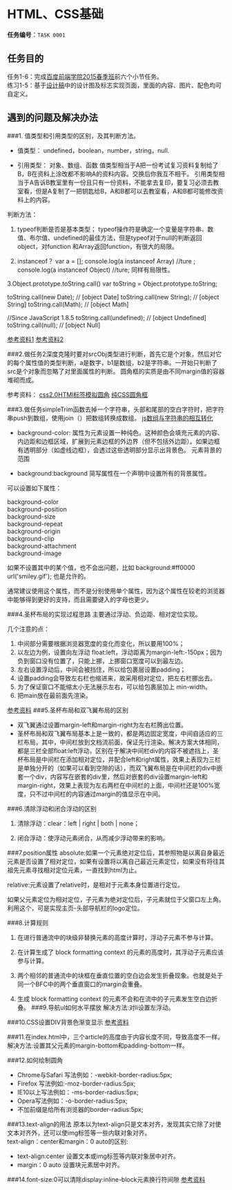 # HTML、CSS基础

**任务编号**：`TASK 0001`

## 任务目的
任务1-6：完成[百度前端学院2015春季班](https://github.com/chaos2171053/ife/tree/master/2015_spring/task/task0002)前六个小节任务。 <br>
练习1-5：基于[设计稿](design/)中的设计图及标志实现页面，里面的内容、图片、配色均可自定义。
## 遇到的问题及解决办法
###1. 值类型和引用类型的区别，及其判断方法。
- 值类型：
		undefined，boolean，number，string，null.

- 引用类型：
		对象、数组、函数
值类型相当于A把一份考试复习资料复制给了B，B在资料上涂改都不影响A的资料内容。交换后你我互不相干。
引用类型相当于A告诉B教室里有一份且只有一份资料，不能拿去复印，要复习必须去教室看，但是A复制了一把钥匙给B，A和B都可以去教室看，A和B都可能修改资料上的内容。

判断方法：
1. typeof判断是否是基本类型；
typeof操作符是确定一个变量是字符串、数值、布尔值、undefined的最佳方法，但是typeof对于null的判断返回object，对function 和Array返回function，有很大的局限。

2. instanceof？
var a = []; 
console.log(a instanceof Array) //ture ;
console.log(a instanceof Object) //ture;
同样有局限性。

3.Object.prototype.toString.call()
var toString = Object.prototype.toString;

toString.call(new Date); // [object Date]
toString.call(new String); // [object String]
toString.call(Math); // [object Math]

//Since JavaScript 1.8.5
toString.call(undefined); // [object Undefined]
toString.call(null); // [object Null]



[参考资料1](http://www.jb51.net/article/25610.htm)
[参考资料2](http://blog.csdn.net/qq_27090183/article/details/50823429)


###2.做任务2深度克隆时要对srcObj类型进行判断，首先它是个对象，然后对它的每个属性值的类型判断，a是数字，b1是数组，b2是字符串。一开始只判断了src是个对象而忽略了对里面属性的判断。
圆角框的实质是由不同margin值的容器堆砌而成。

参考资料：
[css2.0HTMl标签模拟圆角](http://www.imooc.com/video/1766)
[纯CSS圆角框](http://www.cnblogs.com/binyong/archive/2009/11/30/1613376.html) 

###3.做任务simpleTrim函数去掉一个字符串，头部和尾部的空白字符时，把字符串push到数组，使用join（）把数组转换成数组。
[ js数组与字符串的相互转化](http://blog.csdn.net/xuewuzhijing10/article/details/8766349)
- background-color: 属性为元素设置一种纯色。这种颜色会填充元素的内容、内边距和边框区域，扩展到元素边框的外边界（但不包括外边距）。如果边框有透明部分（如虚线边框），会透过这些透明部分显示出背景色。
元素背景的范围
	
- background:background 简写属性在一个声明中设置所有的背景属性。

可以设置如下属性：

background-color <br>
background-position <br>
background-size <br>
background-repeat <br>
background-origin <br>
background-clip <br>
background-attachment <br>
background-image <br>

如果不设置其中的某个值，也不会出问题，比如 background:#ff0000 url('smiley.gif'); 也是允许的。

通常建议使用这个属性，而不是分别使用单个属性，因为这个属性在较老的浏览器中能够得到更好的支持，而且需要键入的字母也更少。

###4.圣杯布局的实现过程思路
主要通过浮动、负边距、相对定位实现。
	
几个注意的点：<br>
1. 中间部分需要根据浏览器宽度的变化而变化，所以要用100%； <br>
2. 以左边为例，设置向左浮动 float:left，浮动距离为margin-left:-150px；因为负到窗口没有位置了，只能上挪，上挪窗口宽度可以到最左边。 <br>
3. 左右设置浮动后，中间会被挡住，所以给包裹层设置padding； <br>
4. 设置padding会导致左右栏也缩进来，故采用相对定位，把左右栏挪出去。 <br>
5. 为了保证窗口不能缩太小无法展示左右，可以给包裹层加上 min-width。 <br>
6. 把main放在最前面先渲染。 <br>

[参考资料](http://www.cnblogs.com/tinyphp/p/4742922.html)
###5.圣杯布局和双飞翼布局的区别
- 双飞翼通过设置margin-left和margin-right为左右栏腾出位置。<br>
- 圣杯布局和双飞翼布局基本上是一致的，都是两边固定宽度，中间自适应的三栏布局，其中，中间栏放到文档流前面，保证先行渲染。解决方案大体相同，都是三栏全部float:left浮动，区别在于解决中间栏div的内容不被遮挡上，圣杯布局是中间栏在添加相对定位，并配合left和right属性，效果上表现为三栏是单独分开的（如果可以看到空隙的话），而双飞翼布局是在中间栏的div中嵌套一个div，内容写在嵌套的div里，然后对嵌套的div设置margin-left和margin-right，效果上表现为左右两栏在中间栏的上面，中间栏还是100%宽度，只不过中间栏的内容通过margin的值显示在中间。

###6.清除浮动和闭合浮动的区别
1. 清除浮动：clear：left | right | both | none；

2. 闭合浮动：使浮动元素闭合，从而减少浮动带来的影响。

###7.position属性
absolute:如果一个元素绝对定位后，其参照物是以离自身最近元素是否设置了相对定位，如果有设置将以离自己最近元素定位，如果没有将往其祖先元素寻找相对定位元素，一直找到html为止。
	
relative:元素设置了relative时，是相对于元素本身位置进行定位。

如果父元素定位为相对定位，子元素为绝对定位后，子元素就位于父窗口左上角。利用这个，可是实现主页-头部导航栏的logo定位。

###8.计算规则
1. 在进行普通流中的块级非替换元素的高度计算时，浮动子元素不参与计算。

2. 在计算生成了 block formatting context 的元素的高度时，其浮动子元素应该参与计算。

3. 两个相邻的普通流中的块框在垂直位置的空白边会发生折叠现象。也就是处于同一个BFC中的两个垂直窗口的margin会重叠。

4. 生成 block formatting context 的元素不会和在流中的子元素发生空白边折叠。
###9.导航ul如何水平摆放
解决方法:对li设置左浮动。	

###10.CSS设置DIV背景色渐变显示
[参考资料](http://jingyan.baidu.com/article/8065f87fed4a3f233124989c.html)

###11.在index.html中，三个article的高度由于内容长度不同，导致高度不一样。
解决方法:设置其父元素的margin-bottom和padding-bottom一样。

###12.如何绘制圆角
- Chrome与Safari 写法例如：-webkit-border-radius:5px;
- Firefox 写法例如:-moz-border-radius:5px;
- IE10以上写法例如：-ms-border-radius:5px;
- Opera写法例如：-o-border-radius:5px;
- 不加前缀是给所有浏览器的border-radius:5px;

###13.text-align的用法
原本以为text-align只是文本对齐，发现其实它除了对使文本对齐外，还可以使img标签等一些内联对象对齐。<br>
text-align：center和margin：0 auto的区别:<br>
- text-align:center 设置文本或img标签等内联对象居中对齐。
- margin：0 auto 设置块元素居中对齐。

###14.font-size:0可以清除display:inline-block元素换行符间隙
[参考资料](http://www.jb51.net/css/100638.html)

